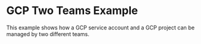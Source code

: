 # GCP Two Teams Example
This example shows how a GCP service account and a GCP project can be managed
by two different teams.
